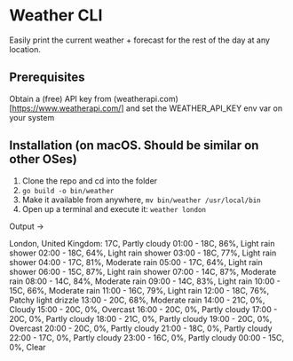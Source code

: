 # Weather CLI

Easily print the current weather + forecast for the rest of the day at any location.

## Prerequisites

Obtain a (free) API key from (weatherapi.com)[https://www.weatherapi.com/] and set the WEATHER_API_KEY env var on your system

## Installation (on macOS. Should be similar on other OSes)

1. Clone the repo and cd into the folder
2. `go build -o bin/weather`
3. Make it available from anywhere, `mv bin/weather /usr/local/bin`
4. Open up a terminal and execute it: `weather london`

Output ->

London, United Kingdom: 17C, Partly cloudy
01:00 - 18C, 86%, Light rain shower
02:00 - 18C, 64%, Light rain shower
03:00 - 18C, 77%, Light rain shower
04:00 - 17C, 81%, Moderate rain
05:00 - 17C, 64%, Light rain shower
06:00 - 15C, 87%, Light rain shower
07:00 - 14C, 87%, Moderate rain
08:00 - 14C, 84%, Moderate rain
09:00 - 14C, 83%, Light rain
10:00 - 15C, 66%, Moderate rain
11:00 - 16C, 79%, Light rain
12:00 - 18C, 76%, Patchy light drizzle
13:00 - 20C, 68%, Moderate rain
14:00 - 21C, 0%, Cloudy
15:00 - 20C, 0%, Overcast
16:00 - 20C, 0%, Partly cloudy
17:00 - 20C, 0%, Partly cloudy
18:00 - 21C, 0%, Partly cloudy
19:00 - 20C, 0%, Overcast
20:00 - 20C, 0%, Partly cloudy
21:00 - 18C, 0%, Partly cloudy
22:00 - 17C, 0%, Partly cloudy
23:00 - 16C, 0%, Partly cloudy
00:00 - 15C, 0%, Clear
